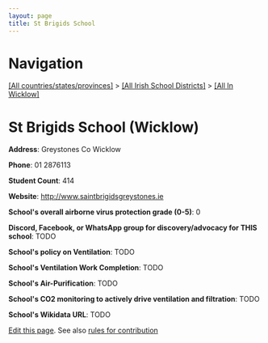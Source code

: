 ```yaml
---
layout: page
title: St Brigids School
---
```

# Navigation

[[All countries/states/provinces]](../../..) > [[All Irish School Districts]](../..) > [[All In Wicklow]](..)

# St Brigids School (Wicklow)

**Address**: Greystones Co Wicklow

**Phone**: 01 2876113

**Student Count**: 414

**Website**: <http://www.saintbrigidsgreystones.ie>

**School's overall airborne virus protection grade (0-5)**: 0

**Discord, Facebook, or WhatsApp group for discovery/advocacy for THIS school**: TODO

**School's policy on Ventilation**: TODO

**School's Ventilation Work Completion**: TODO

**School's Air-Purification**: TODO

**School's CO2 monitoring to actively drive ventilation and filtration**: TODO

**School's Wikidata URL**: TODO


[Edit this page](https://github.com/ventilate-schools/Ireland/edit/main/./Wicklow/St_Brigids_School.md). See also [rules for contribution](../../../contribution-rules/)
